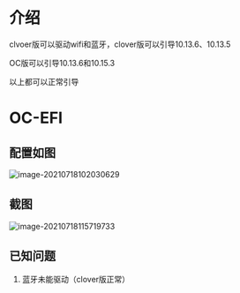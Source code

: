 # 介绍

clvoer版可以驱动wifi和蓝牙，clover版可以引导10.13.6、10.13.5

OC版可以引导10.13.6和10.15.3

以上都可以正常引导

# OC-EFI

## 配置如图

![image-20210718102030629](https://gitee.com/flying-pigs_zh/hp-pavilion-laptop-14-bf0xx-oc-efi/raw/master/README.assets/image-20210718102030629.png)



## 截图

![image-20210718115719733](https://gitee.com/flying-pigs_zh/hp-pavilion-laptop-14-bf0xx-oc-efi/raw/master/README.assets/image-20210718115719733.png)



## 已知问题

1. 蓝牙未能驱动（clover版正常）
